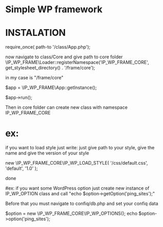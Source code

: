 # Simple WP framework
# INSTALATION
require_once( path-to '/class/App.php');

now navigate to class/Core and give path to core folder
\IP_WP_FRAME\Loader::registerNamespace('IP_WP_FRAME_CORE', get_stylesheet_directory() . '/frame/core');

in my case is "/frame/core"

$app = \IP_WP_FRAME\App::getInstance();

$app->run();

Then in core folder can create new class with namespace IP_WP_FRAME_CORE

# ex:
if you want to load style just write:
just give path to your style, give the name and give the version of your style

new \IP_WP_FRAME_CORE\IP_WP_LOAD_STYLE( '/css/default.css', 'default', '1.0' );

done

#ex:
if you want some WordPress option just create new instance of IP_WP_OPTION class
and call "echo $option->getOption('ping_sites');"

Before that you must navigate to confiq/db.php and set your confiq data

$option = new \IP_WP_FRAME_CORE\IP_WP_OPTIONS();
echo $option->option('ping_sites');